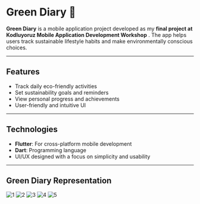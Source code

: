 # Green Diary 🌱

**Green Diary** is a mobile application project developed as my **final project at Kodluyoruz Mobile Application Development Workshop** . The app helps users track sustainable lifestyle habits and make environmentally conscious choices.

---

## Features
- Track daily eco-friendly activities
- Set sustainability goals and reminders
- View personal progress and achievements
- User-friendly and intuitive UI

---

## Technologies
- **Flutter**: For cross-platform mobile development
- **Dart**: Programming language
- UI/UX designed with a focus on simplicity and usability

---

## Green Diary Representation
![1](https://github.com/user-attachments/assets/b7a3d55d-0beb-473e-8c13-2033e33dc6f2)
![2](https://github.com/user-attachments/assets/2514e19d-f36e-4e7e-9203-8d1e8ef60dbc)
![3](https://github.com/user-attachments/assets/f2ffda88-c7e4-4241-bd86-aea22dea058c)
![4](https://github.com/user-attachments/assets/afa3f8e1-5ac5-4d3e-a6c2-db55412baffe)
![5](https://github.com/user-attachments/assets/3d645401-b7b4-40d2-bc7e-7c07f1d85fea)







